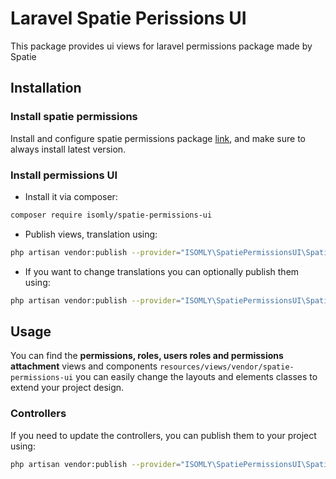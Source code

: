 # Laravel Spatie Perissions UI

This package provides ui views for laravel permissions package made by Spatie

## Installation

### Install spatie permissions

Install and configure spatie permissions package [link](https://spatie.be/docs/laravel-permission/v3/installation-laravel), and make sure to always install latest version.

### Install permissions UI

- Install it via composer:

```bash
composer require isomly/spatie-permissions-ui
```

- Publish views, translation using:

```bash
php artisan vendor:publish --provider="ISOMLY\SpatiePermissionsUI\SpatiePermissionsUiServiceProvider" --tag="views"
```

- If you want to change translations you can optionally publish them using:

```bash
php artisan vendor:publish --provider="ISOMLY\SpatiePermissionsUI\SpatiePermissionsUiServiceProvider" --tag="lang"
```

## Usage

You can find the **permissions, roles, users roles and permissions attachment** views and components `resources/views/vendor/spatie-permissions-ui` you can easily change the layouts and elements classes to extend your project design.

### Controllers

If you need to update the controllers, you can publish them to your project using:

```bash
php artisan vendor:publish --provider="ISOMLY\SpatiePermissionsUI\SpatiePermissionsUiServiceProvider" --tag="controllers"
```
